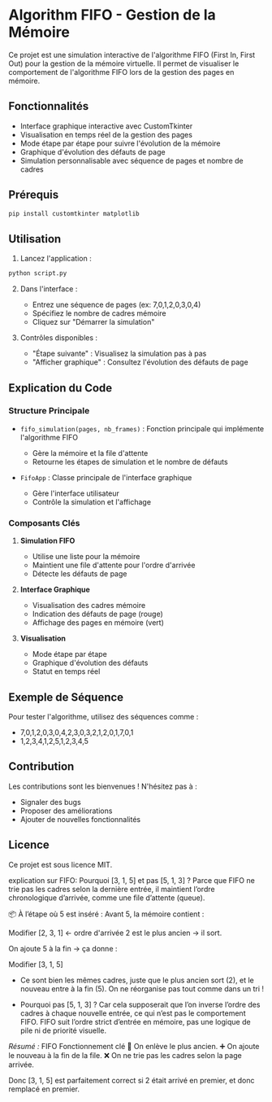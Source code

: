 # Algorithm FIFO - Gestion de la Mémoire

Ce projet est une simulation interactive de l'algorithme FIFO (First In, First Out) pour la gestion de la mémoire virtuelle. Il permet de visualiser le comportement de l'algorithme FIFO lors de la gestion des pages en mémoire.

## Fonctionnalités

-   Interface graphique interactive avec CustomTkinter
-   Visualisation en temps réel de la gestion des pages
-   Mode étape par étape pour suivre l'évolution de la mémoire
-   Graphique d'évolution des défauts de page
-   Simulation personnalisable avec séquence de pages et nombre de cadres

## Prérequis

```bash
pip install customtkinter matplotlib
```

## Utilisation

1. Lancez l'application :

```bash
python script.py
```

2. Dans l'interface :

    - Entrez une séquence de pages (ex: 7,0,1,2,0,3,0,4)
    - Spécifiez le nombre de cadres mémoire
    - Cliquez sur "Démarrer la simulation"

3. Contrôles disponibles :
    - "Étape suivante" : Visualisez la simulation pas à pas
    - "Afficher graphique" : Consultez l'évolution des défauts de page

## Explication du Code

### Structure Principale

-   `fifo_simulation(pages, nb_frames)` : Fonction principale qui implémente l'algorithme FIFO

    -   Gère la mémoire et la file d'attente
    -   Retourne les étapes de simulation et le nombre de défauts

-   `FifoApp` : Classe principale de l'interface graphique
    -   Gère l'interface utilisateur
    -   Contrôle la simulation et l'affichage

### Composants Clés

1. **Simulation FIFO**

    - Utilise une liste pour la mémoire
    - Maintient une file d'attente pour l'ordre d'arrivée
    - Détecte les défauts de page

2. **Interface Graphique**

    - Visualisation des cadres mémoire
    - Indication des défauts de page (rouge)
    - Affichage des pages en mémoire (vert)

3. **Visualisation**
    - Mode étape par étape
    - Graphique d'évolution des défauts
    - Statut en temps réel

## Exemple de Séquence

Pour tester l'algorithme, utilisez des séquences comme :

-   7,0,1,2,0,3,0,4,2,3,0,3,2,1,2,0,1,7,0,1
-   1,2,3,4,1,2,5,1,2,3,4,5

## Contribution

Les contributions sont les bienvenues ! N'hésitez pas à :

-   Signaler des bugs
-   Proposer des améliorations
-   Ajouter de nouvelles fonctionnalités

## Licence

Ce projet est sous licence MIT.

explication sur FIFO:
Pourquoi [3, 1, 5] et pas [5, 1, 3] ?
Parce que FIFO ne trie pas les cadres selon la dernière entrée, il maintient l’ordre chronologique d’arrivée, comme une file d’attente (queue).

📦 À l’étape où 5 est inséré :
Avant 5, la mémoire contient :

Modifier
[2, 3, 1] ← ordre d'arrivée
2 est le plus ancien → il sort.

On ajoute 5 à la fin → ça donne :

Modifier
[3, 1, 5]

-   Ce sont bien les mêmes cadres, juste que le plus ancien sort (2), et le nouveau entre à la fin (5). On ne réorganise pas tout comme dans un tri !

-   Pourquoi pas [5, 1, 3] ?
    Car cela supposerait que l’on inverse l’ordre des cadres à chaque nouvelle entrée, ce qui n’est pas le comportement FIFO. FIFO suit l’ordre strict d’entrée en mémoire, pas une logique de pile ni de priorité visuelle.

_Résumé :_
FIFO Fonctionnement clé
🔁 On enlève le plus ancien.
➕ On ajoute le nouveau à la fin de la file.
❌ On ne trie pas les cadres selon la page arrivée.

Donc [3, 1, 5] est parfaitement correct si 2 était arrivé en premier, et donc remplacé en premier.
